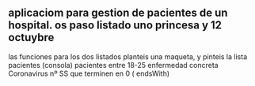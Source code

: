 ## aplicaciom para gestion de pacientes de un hospital. os paso listado uno princesa y 12 octuybre

las funciones para los dos listados 
planteis una maqueta, y pinteis la lista pacientes (consola)
pacientes entre 18-25
enfermedad concreta Coronavirus
nº SS que terminen en 0 ( endsWith)





